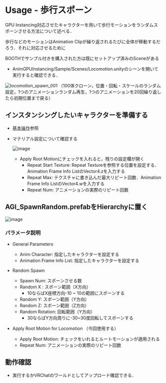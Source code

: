 # Usage - 歩行スポーン

GPU Instancing対応させたキャラクターを用いて歩行モーションをランダムスポーンさせる方法について述べる．

歩行などのモーションはAnimation Clipが繰り返されるたびに全体が移動するだろう．それに対応させるために

BOOTHでサンプル付きを購入された方は既にセットアップ済みのSceneがある
- AnimGPUInstancing/Sample/Scenes/Locomotion.unityのシーンを開いて実行すると確認できる．

![locomotion_spawn_001](https://user-images.githubusercontent.com/44863813/134013760-7d80e13f-5d22-4a7d-9819-4c5fb8f9a093.gif)
（100体クローン，位置・回転・スケールのランダム設定，1つのアニメーションランダム再生，1つのアニメーションを20回繰り返したら初期位置まで戻る）

## インスタンシングしたいキャラクターを準備する
- [基本操作](usage_basic.md)参照

- マテリアル設定について確認する
  
  ![image](https://user-images.githubusercontent.com/44863813/134015008-bff22615-14d2-4822-89be-7baa16c80e9f.png)

  - Apply Root Motionにチェックを入れると，残りの設定欄が開く
    - Repeat Start Texture: Repeat Textureを参照する位置を設定する．Animation Frame Info ListのVector4.zを入力する
    - Repeat Max: テクスチャに書き込んだ最大リピート回数．Animation Frame Info ListのVector4.wを入力する
    - Repeat Num: アニメーションの実際のリピート回数

## AGI_SpawnRandom.prefabをHierarchyに置く
![image](https://user-images.githubusercontent.com/44863813/134013948-6cce2f1e-e030-4d75-977b-0fc2cafc5dd3.png)


### パラメータ説明

- General Parameters 
  - Anim Character: 指定したキャラクターを設定する
  - Animation Frame Info List: 指定したキャラクターを設定する

-  Random Spawn
   -  Spawn Num: スポーンさせる数
   -  Random X : スポーン範囲（X方向）
      -  10ならばX座標方向-10 ~ 10の範囲にスポーンする　 
   -  Random Y: スポーン範囲（Y方向）
   -  Random Z: スポーン範囲（Z方向）
   -  Random Rotation: 回転範囲（Y方向）
      -  30ならばY方向周りに-30~30度回転してスポーンする

- Apply Root Motion for Locomotion （今回使用する）
  - Apply Root Motion: チェックをいれるとルートモーションが適用される
  - Repeat Num: アニメーションの実際のリピート回数


## 動作確認
- 実行するかVRChatのワールドとしてアップロード確認できる．

